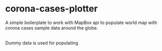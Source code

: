 # corona-cases-plotter
A simple boilerplate to work with MapBox api to populate world map with corona cases sample data around the globe.

<br>
Dummy data is used for populating
